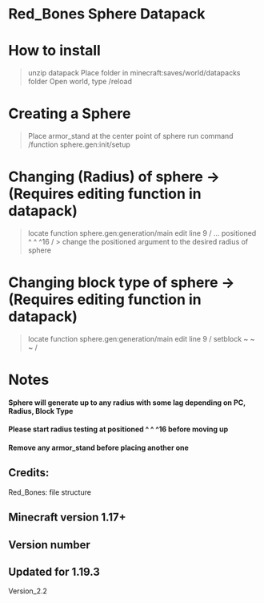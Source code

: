 # Red_Bones Sphere Datapack 


#   How to install
  > unzip datapack 
  > Place folder in minecraft:saves/world/datapacks folder 
  > Open world, type /reload

# Creating a Sphere
  > Place armor_stand at the center point of sphere
  > run command /function sphere.gen:init/setup


# Changing (Radius) of sphere -> (Requires editing function in datapack)
  > locate function sphere.gen:generation/main
  > edit line 9 / ... positioned ^ ^ ^16 / 
    > change the positioned argument to the desired radius of sphere

# Changing block type of sphere -> (Requires editing function in datapack)
  > locate function sphere.gen:generation/main
  > edit line 9 / setblock ~ ~ ~ <blocktype> /

# Notes
#### Sphere will generate up to any radius with some lag depending on PC, Radius, Block Type ####
#### Please start radius testing at positioned ^ ^ ^16 before moving up   ####
#### Remove any armor_stand before placing another one

## Credits:
Red_Bones: file structure


## Minecraft version 1.17+
## Version number
## Updated for 1.19.3
Version_2.2

